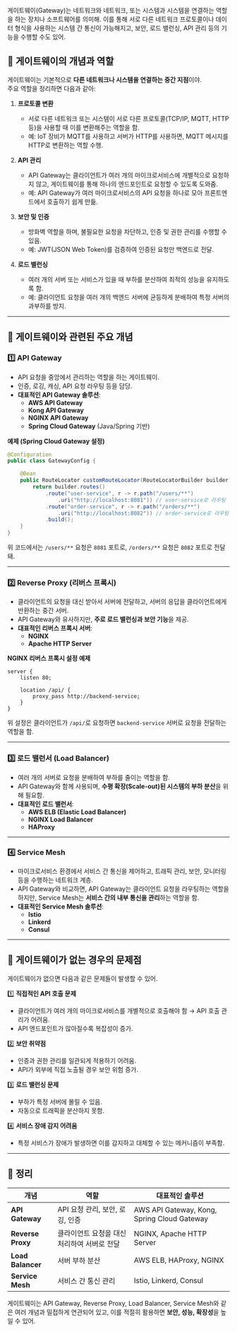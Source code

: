 게이트웨이(Gateway)는 네트워크와 네트워크, 또는 시스템과 시스템을 연결하는 역할을 하는 장치나 소프트웨어를 의미해. 이를 통해 서로 다른 네트워크 프로토콜이나 데이터 형식을 사용하는 시스템 간 통신이 가능해지고, 보안, 로드 밸런싱, API 관리 등의 기능을 수행할 수도 있어.

## 🔹 게이트웨이의 개념과 역할
게이트웨이는 기본적으로 **다른 네트워크나 시스템을 연결하는 중간 지점**이야.  
주요 역할을 정리하면 다음과 같아:

1. **프로토콜 변환**
    - 서로 다른 네트워크 또는 시스템이 서로 다른 프로토콜(TCP/IP, MQTT, HTTP 등)을 사용할 때 이를 변환해주는 역할을 함.
    - 예: IoT 장비가 MQTT를 사용하고 서버가 HTTP를 사용하면, MQTT 메시지를 HTTP로 변환하는 역할 수행.

2. **API 관리**
    - API Gateway는 클라이언트가 여러 개의 마이크로서비스에 개별적으로 요청하지 않고, 게이트웨이를 통해 하나의 엔드포인트로 요청할 수 있도록 도와줌.
    - 예: API Gateway가 여러 마이크로서비스의 API 요청을 하나로 모아 프론트엔드에서 호출하기 쉽게 만듦.

3. **보안 및 인증**
    - 방화벽 역할을 하며, 불필요한 요청을 차단하고, 인증 및 권한 관리를 수행할 수 있음.
    - 예: JWT(JSON Web Token)를 검증하여 인증된 요청만 백엔드로 전달.

4. **로드 밸런싱**
    - 여러 개의 서버 또는 서비스가 있을 때 부하를 분산하여 최적의 성능을 유지하도록 함.
    - 예: 클라이언트 요청을 여러 개의 백엔드 서버에 균등하게 분배하여 특정 서버의 과부하를 방지.

---

## 🔹 게이트웨이와 관련된 주요 개념

### 1️⃣ **API Gateway**
- API 요청을 중앙에서 관리하는 역할을 하는 게이트웨이.
- 인증, 로깅, 캐싱, API 요청 라우팅 등을 담당.
- **대표적인 API Gateway 솔루션**:
    - **AWS API Gateway**
    - **Kong API Gateway**
    - **NGINX API Gateway**
    - **Spring Cloud Gateway** (Java/Spring 기반)

**예제 (Spring Cloud Gateway 설정)**
```java
@Configuration
public class GatewayConfig {

    @Bean
    public RouteLocator customRouteLocator(RouteLocatorBuilder builder) {
        return builder.routes()
            .route("user-service", r -> r.path("/users/**")
                .uri("http://localhost:8081")) // user-service로 라우팅
            .route("order-service", r -> r.path("/orders/**")
                .uri("http://localhost:8082")) // order-service로 라우팅
            .build();
    }
}
```
위 코드에서는 `/users/**` 요청은 `8081` 포트로, `/orders/**` 요청은 `8082` 포트로 전달돼.

---

### 2️⃣ **Reverse Proxy (리버스 프록시)**
- 클라이언트의 요청을 대신 받아서 서버에 전달하고, 서버의 응답을 클라이언트에게 반환하는 중간 서버.
- API Gateway와 유사하지만, **주로 로드 밸런싱과 보안 기능**을 제공.
- **대표적인 리버스 프록시 서버**:
    - **NGINX**
    - **Apache HTTP Server**

**NGINX 리버스 프록시 설정 예제**
```nginx
server {
    listen 80;

    location /api/ {
        proxy_pass http://backend-service;
    }
}
```
위 설정은 클라이언트가 `/api/`로 요청하면 `backend-service` 서버로 요청을 전달하는 역할을 함.

---

### 3️⃣ **로드 밸런서 (Load Balancer)**
- 여러 개의 서버로 요청을 분배하여 부하를 줄이는 역할을 함.
- API Gateway와 함께 사용되며, **수평 확장(Scale-out)된 시스템의 부하 분산**을 위해 필요함.
- **대표적인 로드 밸런서**:
    - **AWS ELB (Elastic Load Balancer)**
    - **NGINX Load Balancer**
    - **HAProxy**

---

### 4️⃣ **Service Mesh**
- 마이크로서비스 환경에서 서비스 간 통신을 제어하고, 트래픽 관리, 보안, 모니터링 등을 수행하는 네트워크 계층.
- API Gateway와 비교하면, API Gateway는 클라이언트 요청을 라우팅하는 역할을 하지만, Service Mesh는 **서비스 간의 내부 통신을 관리**하는 역할을 함.
- **대표적인 Service Mesh 솔루션**:
    - **Istio**
    - **Linkerd**
    - **Consul**

---

## 🔹 게이트웨이가 없는 경우의 문제점
게이트웨이가 없으면 다음과 같은 문제들이 발생할 수 있어.

1️⃣ **직접적인 API 호출 문제**
- 클라이언트가 여러 개의 마이크로서비스를 개별적으로 호출해야 함 → API 호출 관리가 어려움.
- API 엔드포인트가 많아질수록 복잡성이 증가.

2️⃣ **보안 취약점**
- 인증과 권한 관리를 일관되게 적용하기 어려움.
- API가 외부에 직접 노출될 경우 보안 위험 증가.

3️⃣ **로드 밸런싱 문제**
- 부하가 특정 서버에 몰릴 수 있음.
- 자동으로 트래픽을 분산하지 못함.

4️⃣ **서비스 장애 감지 어려움**
- 특정 서비스가 장애가 발생하면 이를 감지하고 대체할 수 있는 메커니즘이 부족함.

---

## 🔹 정리
| 개념 | 역할 | 대표적인 솔루션 |
|------|------|--------------|
| **API Gateway** | API 요청 관리, 보안, 로깅, 인증 | AWS API Gateway, Kong, Spring Cloud Gateway |
| **Reverse Proxy** | 클라이언트 요청을 대신 처리하여 서버로 전달 | NGINX, Apache HTTP Server |
| **Load Balancer** | 서버 부하 분산 | AWS ELB, HAProxy, NGINX |
| **Service Mesh** | 서비스 간 통신 관리 | Istio, Linkerd, Consul |

게이트웨이는 API Gateway, Reverse Proxy, Load Balancer, Service Mesh와 같은 여러 개념과 밀접하게 연관되어 있고, 이를 적절히 활용하면 **보안, 성능, 확장성**을 높일 수 있어.

